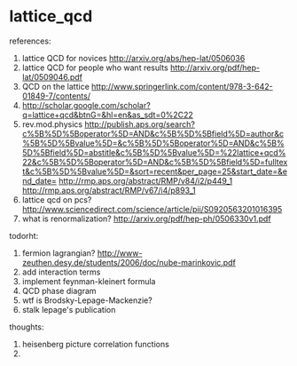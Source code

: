 lattice_qcd
===========

references:

1. lattice QCD for novices http://arxiv.org/abs/hep-lat/0506036
2. lattice QCD for people who want results http://arxiv.org/pdf/hep-lat/0509046.pdf
3. QCD on the lattice http://www.springerlink.com/content/978-3-642-01849-7/contents/
4. http://scholar.google.com/scholar?q=lattice+qcd&btnG=&hl=en&as_sdt=0%2C22
5. rev.mod.physics http://publish.aps.org/search?c%5B%5D%5Boperator%5D=AND&c%5B%5D%5Bfield%5D=author&c%5B%5D%5Bvalue%5D=&c%5B%5D%5Boperator%5D=AND&c%5B%5D%5Bfield%5D=abstitle&c%5B%5D%5Bvalue%5D=%22lattice+qcd%22&c%5B%5D%5Boperator%5D=AND&c%5B%5D%5Bfield%5D=fulltext&c%5B%5D%5Bvalue%5D=&sort=recent&per_page=25&start_date=&end_date=
http://rmp.aps.org/abstract/RMP/v84/i2/p449_1
http://rmp.aps.org/abstract/RMP/v67/i4/p893_1
6. lattice qcd on pcs? http://www.sciencedirect.com/science/article/pii/S0920563201016395
7. what is renormalization? http://arxiv.org/pdf/hep-ph/0506330v1.pdf

todorht:

1. fermion lagrangian? http://www-zeuthen.desy.de/students/2006/doc/nube-marinkovic.pdf
2. add interaction terms
3. implement feynman-kleinert formula
4. QCD phase diagram
5. wtf is Brodsky-Lepage-Mackenzie?
6. stalk lepage's publication


thoughts:
1. heisenberg picture correlation functions
2. 
